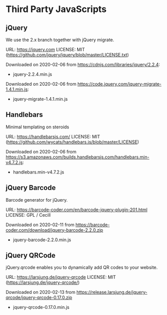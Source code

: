 # Third Party JavaScripts

## jQuery

We use the 2.x branch together with jQuery migrate.

URL: https://jquery.com
LICENSE: MIT (https://github.com/jquery/jquery/blob/master/LICENSE.txt)

Downloaded on 2020-02-06 from https://cdnjs.com/libraries/jquery/2.2.4:

- jquery-2.2.4.min.js

Downloaded on 2020-02-06 from https://code.jquery.com/jquery-migrate-1.4.1.min.js:

- jquery-migrate-1.4.1.min.js


## Handlebars

Minimal templating on steroids

URL: https://handlebarsjs.com/
LICENSE: MIT (https://github.com/wycats/handlebars.js/blob/master/LICENSE)

Downloaded on 2020-02-06 from https://s3.amazonaws.com/builds.handlebarsjs.com/handlebars.min-v4.7.2.js:

- handlebars.min-v4.7.2.js


## jQuery Barcode

Barcode generator for jQuery.

URL: https://barcode-coder.com/en/barcode-jquery-plugin-201.html
LICENSE: GPL / Cecill

Downloaded on 2020-02-11 from https://barcode-coder.com/download/jquery-barcode-2.2.0.zip

- jquery-barcode-2.2.0.min.js


## jQuery QRCode

jQuery.qrcode enables you to dynamically add QR codes to your website.

URL: https://larsjung.de/jquery-qrcode 
LICENSE: MIT (https://larsjung.de/jquery-qrcode/)

Downloaded on 2020-02-13 from https://release.larsjung.de/jquery-qrcode/jquery-qrcode-0.17.0.zip

- jquery-qrcode-0.17.0.min.js
